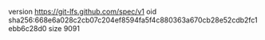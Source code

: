 version https://git-lfs.github.com/spec/v1
oid sha256:668e6a028c2cb07c204ef8594fa5f4c880363a670cb28e52cdb2fc1ebb6c28d0
size 9091

